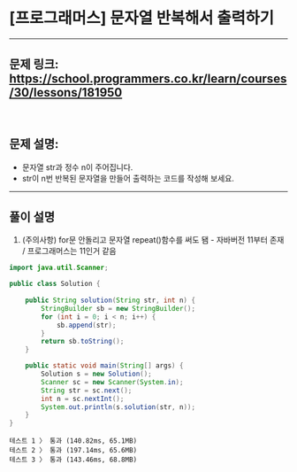 # [프로그래머스] 문자열 반복해서 출력하기

---

## 문제 링크: https://school.programmers.co.kr/learn/courses/30/lessons/181950

<br>

## 문제 설명:

- 문자열 str과 정수 n이 주어집니다.
- str이 n번 반복된 문자열을 만들어 출력하는 코드를 작성해 보세요.

---

## 풀이 설명

1. (주의사항) for문 안돌리고 문자열 repeat()함수를 써도 됌 - 자바버전 11부터 존재 / 프로그래머스는 11인거 같음

```java
import java.util.Scanner;

public class Solution {
    
    public String solution(String str, int n) {
        StringBuilder sb = new StringBuilder();
        for (int i = 0; i < n; i++) {
            sb.append(str);
        }
        return sb.toString();
    }

    public static void main(String[] args) {
        Solution s = new Solution();
        Scanner sc = new Scanner(System.in);
        String str = sc.next();
        int n = sc.nextInt();
        System.out.println(s.solution(str, n));
    }
}
```

```text
테스트 1 〉	통과 (140.82ms, 65.1MB)
테스트 2 〉	통과 (197.14ms, 65.6MB)
테스트 3 〉	통과 (143.46ms, 68.8MB)
```